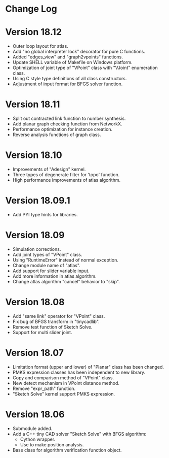 Change Log
===

Version 18.12
===

+ Outer loop layout for atlas.
+ Add "no global interpreter lock" decorator for pure C functions.
+ Added "edges_view" and "graph2vpoints" functions.
+ Update SHELL variable of Makefile on Windows platform.
+ Optimization of joint type of "VPoint" class with "VJoint" enumeration class.
+ Using C style type definitions of all class constructors.
+ Adjustment of input format for BFGS solver function.

Version 18.11
===

+ Split out contracted link function to number synthesis.
+ Add planar graph checking function from NetworkX.
+ Performance optimization for instance creation.
+ Reverse analysis functions of graph class.

Version 18.10
===

+ Improvements of "Adesign" kernel.
+ Three types of degenerate filter for 'topo' function.
+ High performance improvements of atlas algorithm.

Version 18.09.1
===

+ Add PYI type hints for libraries.

Version 18.09
===

+ Simulation corrections.
+ Add joint types of "VPoint" class.
+ Using "RuntimeError" instead of normal exception.
+ Change module name of "atlas".
+ Add support for slider variable input.
+ Add more information in atlas algorithm.
+ Change atlas algorithm "cancel" behavior to "skip".

Version 18.08
===

+ Add "same link" operator for "VPoint" class.
+ Fix bug of BFGS transform in "tinycadlib".
+ Remove test function of Sketch Solve.
+ Support for multi slider joint.

Version 18.07
===

+ Limitation format (upper and lower) of "Planar" class has been changed.
+ PMKS expression classes has been independent to new library.
+ Copy and comparison method of "VPoint" class.
+ New detect mechanism in VPoint distance method.
+ Remove "expr_path" function.
+ "Sketch Solve" kernel support PMKS expression.

Version 18.06
===

+ Submodule added.
+ Add a C++ tiny CAD solver "Sketch Solve" with BFGS algorithm:
    + Cython wrapper.
    + Use to make position analysis.
+ Base class for algorithm verification function object.
